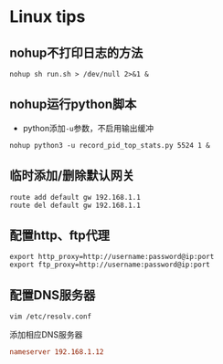 # Linux tips

## nohup不打印日志的方法

```shell
nohup sh run.sh > /dev/null 2>&1 &
```

## nohup运行python脚本

+ python添加```-u```参数，不启用输出缓冲

```shell
nohup python3 -u record_pid_top_stats.py 5524 1 &
```

## 临时添加/删除默认网关

```shell
route add default gw 192.168.1.1
route del default gw 192.168.1.1
```

## 配置http、ftp代理

```shell
export http_proxy=http://username:password@ip:port
export ftp_proxy=http://username:password@ip:port
```

## 配置DNS服务器

```shell
vim /etc/resolv.conf
```

添加相应DNS服务器

```conf
nameserver 192.168.1.12
```
